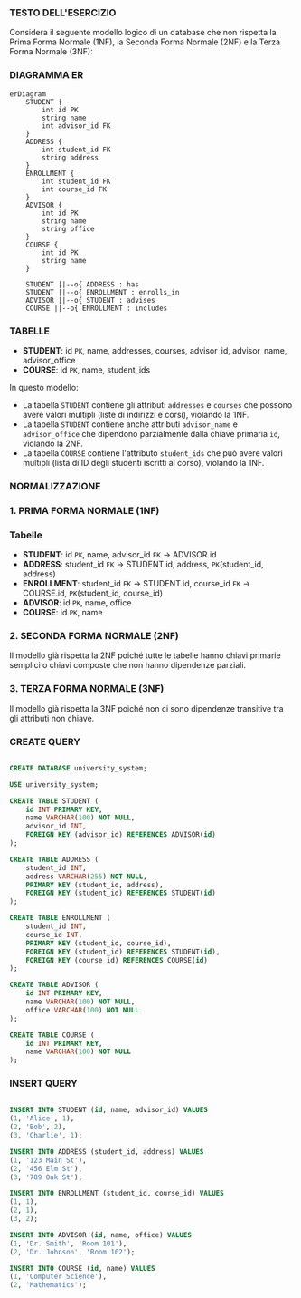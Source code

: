 ### TESTO DELL'ESERCIZIO

Considera il seguente modello logico di un database che non rispetta la Prima Forma Normale (1NF), la Seconda Forma Normale (2NF) e la Terza Forma Normale (3NF): 

### DIAGRAMMA ER

```mermaid
erDiagram
    STUDENT {
        int id PK
        string name
        int advisor_id FK
    }
    ADDRESS {
        int student_id FK
        string address
    }
    ENROLLMENT {
        int student_id FK
        int course_id FK
    }
    ADVISOR {
        int id PK
        string name
        string office
    }
    COURSE {
        int id PK
        string name
    }

    STUDENT ||--o{ ADDRESS : has
    STUDENT ||--o{ ENROLLMENT : enrolls_in
    ADVISOR ||--o{ STUDENT : advises
    COURSE ||--o{ ENROLLMENT : includes
```

### TABELLE

- **STUDENT**: id `PK`, name, addresses, courses, advisor_id, advisor_name, advisor_office
- **COURSE**: id `PK`, name, student_ids

In questo modello:
- La tabella `STUDENT` contiene gli attributi `addresses` e `courses` che possono avere valori multipli (liste di indirizzi e corsi), violando la 1NF.
- La tabella `STUDENT` contiene anche attributi `advisor_name` e `advisor_office` che dipendono parzialmente dalla chiave primaria `id`, violando la 2NF.
- La tabella `COURSE` contiene l'attributo `student_ids` che può avere valori multipli (lista di ID degli studenti iscritti al corso), violando la 1NF.

### NORMALIZZAZIONE
### 1. PRIMA FORMA NORMALE (1NF)

### Tabelle

- **STUDENT**: id `PK`, name, advisor_id `FK` → ADVISOR.id
- **ADDRESS**: student_id `FK` → STUDENT.id, address, `PK`(student_id, address)
- **ENROLLMENT**: student_id `FK` → STUDENT.id, course_id `FK` → COURSE.id, `PK`(student_id, course_id)
- **ADVISOR**: id `PK`, name, office
- **COURSE**: id `PK`, name

### 2. SECONDA FORMA NORMALE (2NF)

Il modello già rispetta la 2NF poiché tutte le tabelle hanno chiavi primarie semplici o chiavi composte che non hanno dipendenze parziali.

### 3. TERZA FORMA NORMALE (3NF)

Il modello già rispetta la 3NF poiché non ci sono dipendenze transitive tra gli attributi non chiave.

### CREATE QUERY

```sql

CREATE DATABASE university_system;

USE university_system;

CREATE TABLE STUDENT (
    id INT PRIMARY KEY,
    name VARCHAR(100) NOT NULL,
    advisor_id INT,
    FOREIGN KEY (advisor_id) REFERENCES ADVISOR(id)
);

CREATE TABLE ADDRESS (
    student_id INT,
    address VARCHAR(255) NOT NULL,
    PRIMARY KEY (student_id, address),
    FOREIGN KEY (student_id) REFERENCES STUDENT(id)
);

CREATE TABLE ENROLLMENT (
    student_id INT,
    course_id INT,
    PRIMARY KEY (student_id, course_id),
    FOREIGN KEY (student_id) REFERENCES STUDENT(id),
    FOREIGN KEY (course_id) REFERENCES COURSE(id)
);

CREATE TABLE ADVISOR (
    id INT PRIMARY KEY,
    name VARCHAR(100) NOT NULL,
    office VARCHAR(100) NOT NULL
);

CREATE TABLE COURSE (
    id INT PRIMARY KEY,
    name VARCHAR(100) NOT NULL
);
```
### INSERT QUERY

```sql

INSERT INTO STUDENT (id, name, advisor_id) VALUES
(1, 'Alice', 1),
(2, 'Bob', 2),
(3, 'Charlie', 1);

INSERT INTO ADDRESS (student_id, address) VALUES
(1, '123 Main St'),
(2, '456 Elm St'),
(3, '789 Oak St');

INSERT INTO ENROLLMENT (student_id, course_id) VALUES
(1, 1),
(2, 1),
(3, 2);

INSERT INTO ADVISOR (id, name, office) VALUES
(1, 'Dr. Smith', 'Room 101'),
(2, 'Dr. Johnson', 'Room 102');

INSERT INTO COURSE (id, name) VALUES
(1, 'Computer Science'),
(2, 'Mathematics');
```

